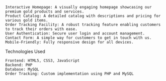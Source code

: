     Interactive Homepage: A visually engaging homepage showcasing our premium gold products and services.
    Product Catalog: A detailed catalog with descriptions and pricing for various gold items.
    Order Tracking Facility: A robust tracking feature enabling customers to track their orders with ease.
    User Authentication: Secure user login and account management.
    Contact Form: A simple way for customers to get in touch with us.
    Mobile-Friendly: Fully responsive design for all devices.

Technologies Used

    Frontend: HTML5, CSS3, JavaScript
    Backend: PHP
    Database: MySQL
    Order Tracking: Custom implementation using PHP and MySQL
